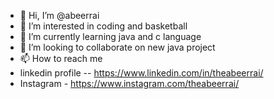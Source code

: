 - 👋 Hi, I’m @abeerrai
- 👀 I’m interested in coding and basketball
- 🌱 I’m currently learning java and c language
- 💞️ I’m looking to collaborate on new java project
- 📫 How to reach me
- linkedin profile -- https://www.linkedin.com/in/theabeerrai/
- Instagram  - https://www.instagram.com/theabeerrai/

<!---
abeerrai01/abeerrai01 is a ✨ special ✨ repository because its `README.md` (this file) appears on your GitHub profile.
You can click the Preview link to take a look at your changes.
--->
